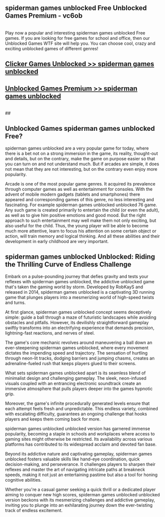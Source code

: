## spiderman games unblocked Free Unblocked Games Premium - vc6ob <br>
<br>
Play now a popular and interesting spiderman games unblocked Free games. If you are looking for free games for school and office, then our Unblocked Games WTF site will help you. You can choose cool, crazy and exciting unblocked games of different genres!


##  [Clicker Games Unblocked >> spiderman games unblocked](http://freeplayer.one?title=spiderman_games_unblocked&ref=05)

##  [Unblocked Games Premium >> spiderman games unblocked](http://freeplayer.one?title=spiderman_games_unblocked&ref=05)
  <br>
  ##



## Unblocked Games spiderman games unblocked Free?

spiderman games unblocked are a very popular game for today, where there is a bet not on a strong immersion in the game, its reality, thought-out and details, but on the contrary, make the game on purpose easier so that you can turn on and not understand much. But if arcades are simple, it does not mean that they are not interesting, but on the contrary even enjoy more popularity.

Arcade is one of the most popular game genres. It acquired its prevalence through computer games as well as entertainment for consoles. With the advent of mobile modern gadgets (tablets and smartphones) there appeared and corresponding games of this genre, no less interesting and fascinating. For example spiderman games unblocked unblocked 76 game. Any such game is created primarily to entertain the child (or even the adult), as well as to give him positive emotions and good mood. But the right approach to such entertainment may well make them not only exciting, but also useful for the child. Thus, the young player will be able to become much more attentive, learn to focus his attention on some certain object or action, will train memory and logical thinking. And all these abilities and their development in early childhood are very important.

##  spiderman games unblocked Unblocked: Riding the Thrilling Curve of Endless Challenge

Embark on a pulse-pounding journey that defies gravity and tests your reflexes with spiderman games unblocked, the addictive unblocked game that's taken the gaming world by storm. Developed by RobKayS and released in 2014, spiderman games unblocked is a captivating 3D running game that plunges players into a mesmerizing world of high-speed twists and turns.

At first glance, spiderman games unblocked concept seems deceptively simple: guide a ball through a maze of futuristic landscapes while avoiding obstacles and pitfalls. However, its devilishly straightforward gameplay swiftly transforms into an electrifying experience that demands precision, lightning-fast reactions, and nerves of steel.

The game's core mechanic revolves around maneuvering a ball down an ever-steepening spiderman games unblocked, where every movement dictates the impending speed and trajectory. The sensation of hurtling through neon-lit tracks, dodging barriers and jumping chasms, creates an adrenaline-fueled rush that keeps players glued to their screens.

What sets spiderman games unblocked apart is its seamless blend of minimalist design and challenging gameplay. The sleek, neon-infused visuals coupled with an entrancing electronic soundtrack create an immersive atmosphere that pulls players deeper into the games hypnotic grip.

Moreover, the game's infinite procedurally generated levels ensure that each attempt feels fresh and unpredictable. This endless variety, combined with escalating difficulty, guarantees an ongoing challenge that hooks players and keeps them coming back for more.

spiderman games unblocked unblocked version has garnered immense popularity, becoming a staple in schools and workplaces where access to gaming sites might otherwise be restricted. Its availability across various platforms has contributed to its widespread acclaim and devoted fan base.

Beyond its addictive nature and captivating gameplay, spiderman games unblocked fosters valuable skills like hand-eye coordination, quick decision-making, and perseverance. It challenges players to sharpen their reflexes and master the art of navigating intricate paths at breakneck speeds, making it not just an entertaining pastime but also a tool for honing cognitive abilities.

Whether you're a casual gamer seeking a quick thrill or a dedicated player aiming to conquer new high scores, spiderman games unblocked unblocked version beckons with its mesmerizing challenges and addictive gameplay, inviting you to plunge into an exhilarating journey down the ever-twisting track of endless excitement.